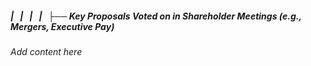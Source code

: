 ##### |   |   |   |   ├── Key Proposals Voted on in Shareholder Meetings (e.g., Mergers, Executive Pay)

*Add content here*